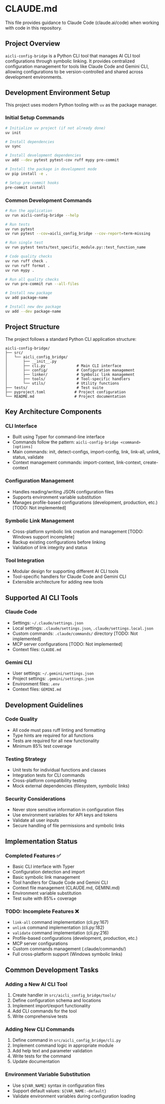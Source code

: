 # CLAUDE.md

This file provides guidance to Claude Code (claude.ai/code) when working with code in this repository.

## Project Overview

`aicli-config-bridge` is a Python CLI tool that manages AI CLI tool configurations through symbolic linking. It provides centralized configuration management for tools like Claude Code and Gemini CLI, allowing configurations to be version-controlled and shared across development environments.

## Development Environment Setup

This project uses modern Python tooling with `uv` as the package manager.

### Initial Setup Commands

```bash
# Initialize uv project (if not already done)
uv init

# Install dependencies
uv sync

# Install development dependencies
uv add --dev pytest pytest-cov ruff mypy pre-commit

# Install the package in development mode
uv pip install -e .

# Setup pre-commit hooks
pre-commit install
```

### Common Development Commands

```bash
# Run the application
uv run aicli-config-bridge --help

# Run tests
uv run pytest
uv run pytest --cov=aicli_config_bridge --cov-report=term-missing

# Run single test
uv run pytest tests/test_specific_module.py::test_function_name

# Code quality checks
uv run ruff check .
uv run ruff format .
uv run mypy .

# Run all quality checks
uv run pre-commit run --all-files

# Install new package
uv add package-name

# Install new dev package
uv add --dev package-name
```

## Project Structure

The project follows a standard Python CLI application structure:

```
aicli-config-bridge/
├── src/
│   └── aicli_config_bridge/
│       ├── __init__.py
│       ├── cli.py              # Main CLI interface
│       ├── config/             # Configuration management
│       ├── linker/             # Symbolic link management
│       ├── tools/              # Tool-specific handlers
│       └── utils/              # Utility functions
├── tests/                      # Test suite
├── pyproject.toml             # Project configuration
└── README.md                  # Project documentation
```

## Key Architecture Components

### CLI Interface
- Built using Typer for command-line interface
- Commands follow the pattern: `aicli-config-bridge <command> [options]`
- Main commands: init, detect-configs, import-config, link, link-all, unlink, status, validate
- Context management commands: import-context, link-context, create-context

### Configuration Management
- Handles reading/writing JSON configuration files
- Supports environment variable substitution
- Manages profile-based configurations (development, production, etc.) [TODO: Not implemented]

### Symbolic Link Management
- Cross-platform symbolic link creation and management [TODO: Windows support incomplete]
- Backup existing configurations before linking
- Validation of link integrity and status

### Tool Integration
- Modular design for supporting different AI CLI tools
- Tool-specific handlers for Claude Code and Gemini CLI
- Extensible architecture for adding new tools

## Supported AI CLI Tools

### Claude Code
- Settings: `~/.claude/settings.json`
- Local settings: `.claude/settings.json`, `.claude/settings.local.json`
- Custom commands: `.claude/commands/` directory [TODO: Not implemented]
- MCP server configurations [TODO: Not implemented]
- Context files: `CLAUDE.md`

### Gemini CLI
- User settings: `~/.gemini/settings.json`
- Project settings: `.gemini/settings.json`
- Environment files: `.env`
- Context files: `GEMINI.md`

## Development Guidelines

### Code Quality
- All code must pass ruff linting and formatting
- Type hints are required for all functions
- Tests are required for all new functionality
- Minimum 85% test coverage

### Testing Strategy
- Unit tests for individual functions and classes
- Integration tests for CLI commands
- Cross-platform compatibility testing
- Mock external dependencies (filesystem, symbolic links)

### Security Considerations
- Never store sensitive information in configuration files
- Use environment variables for API keys and tokens
- Validate all user inputs
- Secure handling of file permissions and symbolic links

## Implementation Status

### Completed Features ✅
- Basic CLI interface with Typer
- Configuration detection and import
- Basic symbolic link management
- Tool handlers for Claude Code and Gemini CLI
- Context file management (CLAUDE.md, GEMINI.md)
- Environment variable substitution
- Test suite with 85%+ coverage

### TODO: Incomplete Features ❌
- `link-all` command implementation (cli.py:167)
- `unlink` command implementation (cli.py:182)
- `validate` command implementation (cli.py:216)
- Profile-based configurations (development, production, etc.)
- MCP server configurations
- Custom commands management (.claude/commands/)
- Full cross-platform support (Windows symbolic links)

## Common Development Tasks

### Adding a New AI CLI Tool
1. Create handler in `src/aicli_config_bridge/tools/`
2. Define configuration schema and locations
3. Implement import/export functionality
4. Add CLI commands for the tool
5. Write comprehensive tests

### Adding New CLI Commands
1. Define command in `src/aicli_config_bridge/cli.py`
2. Implement command logic in appropriate module
3. Add help text and parameter validation
4. Write tests for the command
5. Update documentation

### Environment Variable Substitution
- Use `${VAR_NAME}` syntax in configuration files
- Support default values: `${VAR_NAME:-default}`
- Validate environment variables during configuration loading